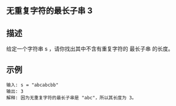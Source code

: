 ## 无重复字符的最长子串 3
## 描述
给定一个字符串 s ，请你找出其中不含有重复字符的 最长子串 的长度。
## 示例
    输入: s = "abcabcbb"
    输出: 3 
    解释: 因为无重复字符的最长子串是 "abc"，所以其长度为 3。 